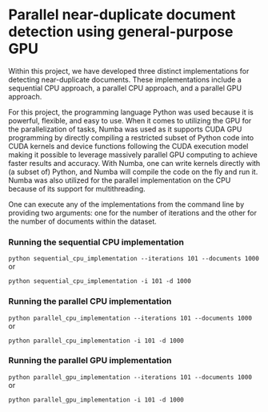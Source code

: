 # Parallel near-duplicate document detection using general-purpose GPU

Within this project, we have developed three distinct implementations for detecting near-duplicate documents.
These implementations include a sequential CPU approach, a parallel CPU approach, and a parallel GPU approach.

For this project, the programming language Python was used because it is powerful, flexible, and easy to use.
When it comes to utilizing the GPU for the parallelization of tasks, Numba was used as it supports CUDA GPU
programming by directly compiling a restricted subset of Python code into CUDA kernels and device functions
following the CUDA execution model making it possible to leverage massively parallel GPU computing to achieve
faster results and accuracy. With Numba, one can write kernels directly with (a subset of) Python, and Numba
will compile the code on the fly and run it. Numba was also utilized for the parallel implementation on the CPU
because of its support for multithreading.

One can execute any of the implementations from the command line by providing two arguments: one for the 
number of iterations and the other for the number of documents within the dataset.

### Running the sequential CPU implementation
`python sequential_cpu_implementation --iterations 101 --documents 1000`
or

`python sequential_cpu_implementation -i 101 -d 1000`

### Running the parallel CPU implementation
`python parallel_cpu_implementation --iterations 101 --documents 1000`
or

`python parallel_cpu_implementation -i 101 -d 1000`

### Running the parallel GPU implementation
`python parallel_gpu_implementation --iterations 101 --documents 1000`
or

`python parallel_gpu_implementation -i 101 -d 1000`